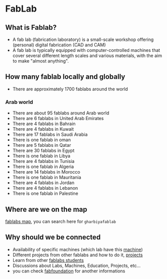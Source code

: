 # FabLab

## What is Fablab?
- A fab lab (fabrication laboratory) is a small-scale workshop offering (personal) digital fabrication (CAD and CAM)
- A fab lab is typically equipped with computer-controlled machines that cover several different length scales and various materials, with the aim to make "almost anything".

## How many fablab locally and globally
- There are approximately 1700 fablabs around the world

### Arab world
- There are about 95 fablabs around Arab world
- There are 6 fablabs in United Arab Emirates
- There are 4 fablabs in Bahrain
- There are 4 fablabs in Kuwait
- There are 17 fablabs in Saudi Arabia
- There is one fablab in oman
- There are 5 fablabs in Qatar
- There are 30 fablabs in Egypt
- There is one fablab in Libya
- There are 4 fablabs in Tunisia
- There is one fablab in Algeria
- There are 14 fablabs in Morocco
- There is one fablab in Mauritania
- There are 4 fablabs in Jordan
- There are 4 fablabs in Lebanon
- There is one fablab in Palestine

## Where are we on the map  
[fablabs map](https://fablabs.io/labs/map), you can search here for `gharbiyafablab`

## Why should we be connected
- Availability of specific machines (which lab have this [machine](https://fablabs.io/machines))
- Different projects from other fablabs and how to do it, [projects](https://projects.fablabs.io/)
- Learn from other [fablabs students](http://fabacademy.org/archive/)
- Discussions about Labs, Machines, Education, Projects, etc...
- you can check [fabfoundation](https://www.fabfoundation.org/) for another informations